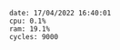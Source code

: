 

                date: 17/04/2022 16:40:01
                cpu: 0.1%
                ram: 19.1%
                cycles: 9000

                         